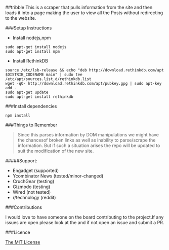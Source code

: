 ##tribble
This is a scraper that pulls information from the site and then loads it into a page making the user to view all the Posts without redirecting to the website. 

###Setup Instructions
- Install nodejs,npm

```
sudo apt-get install nodejs
sudo apt-get install npm

``` 

- Install RethinkDB

```
source /etc/lsb-release && echo "deb http://download.rethinkdb.com/apt $DISTRIB_CODENAME main" | sudo tee /etc/apt/sources.list.d/rethinkdb.list
wget -qO- http://download.rethinkdb.com/apt/pubkey.gpg | sudo apt-key add -
sudo apt-get update
sudo apt-get install rethinkdb
```

###Install dependencies

```
npm install
```

###Things to Remember

> Since this parses information by DOM manipulations we might have the chancesof broken links as well as inability to parse/scrape the information. But if such a situation arises the repo will be updated to suit the modification of the new site.

#####Support:

- Engadget (supported)
- Ycombinator News (tested/minor-changed)
- CruchGear (testing)
- Gizmodo (testing)
- Wired (not tested)
- r/technology (reddit)

###Contributions

I would love to have someone on the board contributing to the project.If any issues are open please look at the and if not open an issue and submit a PR.

###Licence

[The MIT License](https://github.com/AkhilHector/tribble/blob/master/LICENSE)
